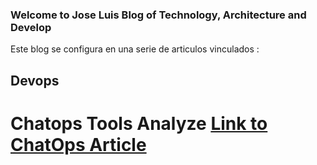 ### Welcome to Jose Luis Blog of Technology, Architecture and Develop

Este blog se configura en una serie de articulos vinculados :
## Devops
# Chatops Tools Analyze [Link to ChatOps Article](chatops.md)
